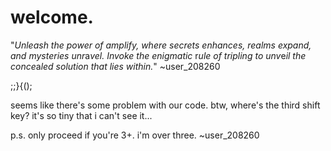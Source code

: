 # welcome.
"*Unleash the power of amplify, where secrets enhances, realms expand, and mysteries unr*a*vel. Invoke the enigmatic* r*ule of tripling to unv*e*il the conce*a*led solution that lies within.*" ~user_208260

;;}{();

seems like there's some problem with our code. btw, where's the third shift key? it's so tiny that i can't see it...

p.s. only proceed if you're 3+. i'm over three. ~user_208260
